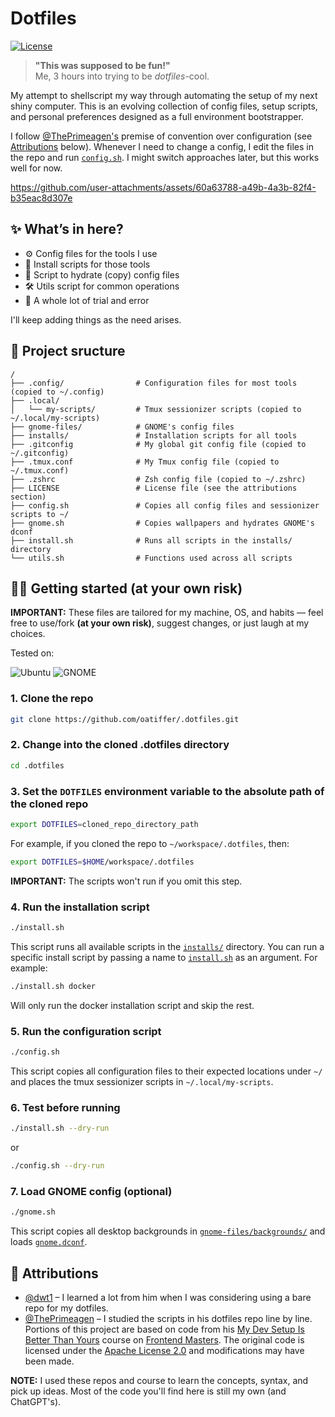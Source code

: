 # Dotfiles

[![License](https://img.shields.io/github/license/oatiffer/.dotfiles)](/LICENSE)

> **"This was supposed to be fun!"**  
> Me, 3 hours into trying to be _dotfiles_-cool.

My attempt to shellscript my way through automating the setup of my next shiny computer. This is an evolving collection of config files, setup scripts, and personal preferences designed as a full environment bootstrapper.

I follow [@ThePrimeagen's](https://github.com/ThePrimeagen) premise of convention over configuration (see [Attributions](#-attributions) below). Whenever I need to change a config, I edit the files in the repo and run [`config.sh`](/config.sh). I might switch approaches later, but this works well for now.

https://github.com/user-attachments/assets/60a63788-a49b-4a3b-82f4-b35eac8d307e

## ✨ What’s in here?

- ⚙️ Config files for the tools I use
- 🚀 Install scripts for those tools
- 🚰 Script to hydrate (copy) config files
- 🛠️ Utils script for common operations
- 🧪 A whole lot of trial and error

I'll keep adding things as the need arises.

## 📂 Project sructure

```text
/
├── .config/                # Configuration files for most tools (copied to ~/.config)
├── .local/
│   └── my-scripts/         # Tmux sessionizer scripts (copied to ~/.local/my-scripts)
├── gnome-files/            # GNOME's config files
├── installs/               # Installation scripts for all tools
├── .gitconfig              # My global git config file (copied to ~/.gitconfig)
├── .tmux.conf              # My Tmux config file (copied to ~/.tmux.conf)
├── .zshrc                  # Zsh config file (copied to ~/.zshrc)
├── LICENSE                 # License file (see the attributions section)
├── config.sh               # Copies all config files and sessionizer scripts to ~/
├── gnome.sh                # Copies wallpapers and hydrates GNOME's dconf
├── install.sh              # Runs all scripts in the installs/ directory
└── utils.sh                # Functions used across all scripts
```

## 👨‍💻 Getting started (at your own risk)

**IMPORTANT:** These files are tailored for my machine, OS, and habits — feel free to use/fork **(at your own risk)**, suggest changes, or just laugh at my choices.

Tested on:

![Ubuntu](https://img.shields.io/badge/Ubuntu-24.04.2%20LTS-ef5b24?logo=ubuntu&style=for-the-badge)
![GNOME](https://img.shields.io/badge/Desktop-GNOME%2046-4a86cf?logo=gnome&style=for-the-badge)

### 1. Clone the repo

```bash
git clone https://github.com/oatiffer/.dotfiles.git
```

### 2. Change into the cloned .dotfiles directory

```bash
cd .dotfiles
```

### 3. Set the `DOTFILES` environment variable to the absolute path of the cloned repo

```bash
export DOTFILES=cloned_repo_directory_path
```

For example, if you cloned the repo to `~/workspace/.dotfiles`, then:

```bash
export DOTFILES=$HOME/workspace/.dotfiles
```

**IMPORTANT:** The scripts won't run if you omit this step.

### 4. Run the installation script

```bash
./install.sh
```

This script runs all available scripts in the [`installs/`](/installs/) directory. You can run a specific install script by passing a name to [`install.sh`](/install.sh) as an argument. For example:

```bash
./install.sh docker
```

Will only run the docker installation script and skip the rest.

### 5. Run the configuration script

```bash
./config.sh
```

This script copies all configuration files to their expected locations under `~/` and places the tmux sessionizer scripts in `~/.local/my-scripts`.

### 6. Test before running

```bash
./install.sh --dry-run
```

or

```bash
./config.sh --dry-run
```

### 7. Load GNOME config (optional)

```bash
./gnome.sh
```

This script copies all desktop backgrounds in [`gnome-files/backgrounds/`](/gnome-files/backgrounds/) and loads [`gnome.dconf`](/gnome-files/gnome.dconf).

## 🤝 Attributions

- [@dwt1](https://gitlab.com/dwt1) – I learned a lot from him when I was considering using a bare repo for my dotfiles.
- [@ThePrimeagen](https://github.com/ThePrimeagen) – I studied the scripts in his dotfiles repo line by line. Portions of this project are based on code from his [My Dev Setup Is Better Than Yours](https://frontendmasters.com/courses/developer-productivity-v2/) course on [Frontend Masters](https://frontendmasters.com/). The original code is licensed under the [Apache License 2.0](https://www.apache.org/licenses/LICENSE-2.0) and modifications may have been made.

**NOTE:** I used these repos and course to learn the concepts, syntax, and pick up ideas. Most of the code you'll find here is still my own (and ChatGPT's).

